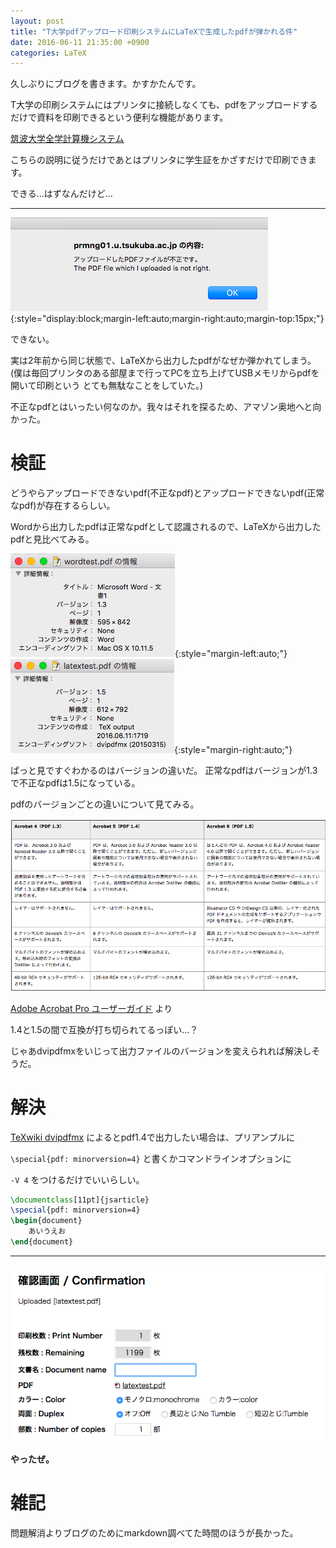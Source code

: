 ```yaml
---
layout: post
title: "T大学pdfアップロード印刷システムにLaTeXで生成したpdfが弾かれる件"
date: 2016-06-11 21:35:00 +0900
categories: LaTeX
---
```

久しぶりにブログを書きます。かすかたんです。

T大学の印刷システムにはプリンタに接続しなくても、pdfをアップロードするだけで資料を印刷できるという便利な機能があります。

[筑波大学全学計算機システム](https://www.u.tsukuba.ac.jp/icho13/pdfupload.html)

こちらの説明に従うだけであとはプリンタに学生証をかざすだけで印刷できます。


できる…はずなんだけど…


---

<!--不正なpdf.png-->

![failure](/images/pdfupload/failure.png){:style="display:block;margin-left:auto;margin-right:auto;margin-top:15px;"}

できない。

実は2年前から同じ状態で、LaTeXから出力したpdfがなぜか弾かれてしまう。
(僕は毎回プリンタのある部屋まで行ってPCを立ち上げてUSBメモリからpdfを開いて印刷という
とても無駄なことをしていた。)

不正なpdfとはいったい何なのか。我々はそれを探るため、アマゾン奥地へと向かった。


# 検証
どうやらアップロードできないpdf(不正なpdf)とアップロードできないpdf(正常なpdf)が存在するらしい。

Wordから出力したpdfは正常なpdfとして認識されるので、LaTeXから出力したpdfと見比べてみる。

<!--Wordtest.png,LaTeXtest.png-->
![Wordtest](/images/pdfupload/wordtest.png){:style="margin-left:auto;"}
![TeXtest](/images/pdfupload/latextest.png){:style="margin-right:auto;"}

ぱっと見ですぐわかるのはバージョンの違いだ。
正常なpdfはバージョンが1.3で不正なpdfは1.5になっている。

pdfのバージョンごとの違いについて見てみる。

![pdfver](/images/pdfupload/pdfver.png)

[Adobe Acrobat Pro ユーザーガイド](http://help.adobe.com/ja_JP/acrobat/pro/using/WS25210BC7-2345-4e30-A05C-80903A3B36EE.html)
より

<!--pdfバージョン比較画像 http://help.adobe.com/ja_JP/acrobat/pro/using/WS25210BC7-2345-4e30-A05C-80903A3B36EE.html より-->

1.4と1.5の間で互換が打ち切られてるっぽい…？

じゃあdvipdfmxをいじって出力ファイルのバージョンを変えられれば解決しそうだ。


# 解決

[TeXwiki dvipdfmx](https://texwiki.texjp.org/?dvipdfmx)
によるとpdf1.4で出力したい場合は、プリアンプルに

`
\special{pdf: minorversion=4}
`
と書くかコマンドラインオプションに

`
-V 4
`
をつけるだけでいいらしい。



~~~ latex:pdftest.tex
\documentclass[11pt]{jsarticle}
\special{pdf: minorversion=4}
\begin{document}
	あいうえお
\end{document}  
~~~
---

![success](/images/pdfupload/success.png)

__やったぜ。__

# 雑記
問題解消よりブログのためにmarkdown調べてた時間のほうが長かった。
